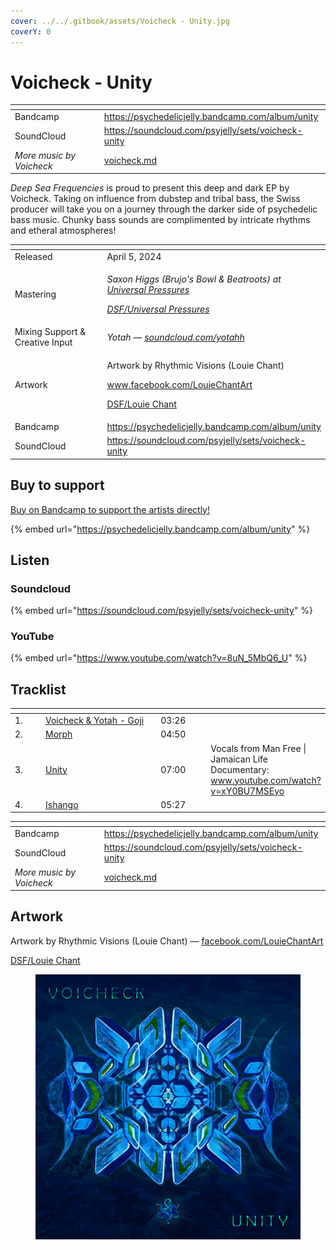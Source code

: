 ```yaml
---
cover: ../../.gitbook/assets/Voicheck - Unity.jpg
coverY: 0
---
```


# Voicheck - Unity

<table data-view="cards"><thead><tr><th></th><th data-hidden data-card-target data-type="content-ref"></th></tr></thead><tbody><tr><td>Bandcamp</td><td><a href="https://psychedelicjelly.bandcamp.com/album/unity">https://psychedelicjelly.bandcamp.com/album/unity</a></td></tr><tr><td>SoundCloud</td><td><a href="https://soundcloud.com/psyjelly/sets/voicheck-unity">https://soundcloud.com/psyjelly/sets/voicheck-unity</a></td></tr><tr><td><em>More music by Voicheck</em></td><td><a href="../../artists/musicians/voicheck.md">voicheck.md</a></td></tr></tbody></table>

_Deep Sea Frequencies_ is proud to present this deep and dark EP by Voicheck. Taking on influence from dubstep and tribal bass, the Swiss producer will take you on a journey through the darker side of psychedelic bass music. Chunky bass sounds are complimented by intricate rhythms and etheral atmospheres!

<table data-header-hidden><thead><tr><th width="156"></th><th></th></tr></thead><tbody><tr><td>Released</td><td>April 5, 2024</td></tr><tr><td>Mastering</td><td><p><em>Saxon Higgs (Brujo's Bowl &#x26; Beatroots) at</em> <a href="https://www.facebook.com/universalpressures"><em>Universal Pressures</em></a> </p><p><a href="../../artists/mastering/universal-pressures-beatroots.md"><em>DSF/Universal Pressures</em></a> </p></td></tr><tr><td>Mixing Support &#x26; Creative Input</td><td><em>Yotah —</em> <a href="https://soundcloud.com/yotahh"><em>soundcloud.com/yotahh</em></a> </td></tr><tr><td>Artwork</td><td><p>Artwork by Rhythmic Visions (Louie Chant) </p><p><a href="https://www.facebook.com/LouieChantArt">www.facebook.com/LouieChantArt</a> </p><p><a href="../../artists/graphic/rhythmic-visions-louie-chant.md">DSF/Louie Chant</a> </p></td></tr><tr><td>Bandcamp</td><td><a href="https://psychedelicjelly.bandcamp.com/album/unity">https://psychedelicjelly.bandcamp.com/album/unity</a></td></tr><tr><td>SoundCloud</td><td><a href="https://soundcloud.com/psyjelly/sets/voicheck-unity">https://soundcloud.com/psyjelly/sets/voicheck-unity</a></td></tr></tbody></table>

## Buy to support

[Buy on Bandcamp to support the artists directly!](https://psychedelicjelly.bandcamp.com/album/unity)&#x20;

{% embed url="https://psychedelicjelly.bandcamp.com/album/unity" %}

## Listen

### Soundcloud

{% embed url="https://soundcloud.com/psyjelly/sets/voicheck-unity" %}

### YouTube

{% embed url="https://www.youtube.com/watch?v=8uN_5MbQ6_U" %}

## Tracklist

<table data-header-hidden><thead><tr><th width="40"></th><th width="195"></th><th width="72"></th><th></th></tr></thead><tbody><tr><td>1.</td><td><a href="https://psychedelicjelly.bandcamp.com/track/goji">Voicheck &#x26; Yotah - Goji</a> </td><td>03:26</td><td></td></tr><tr><td>2.</td><td><a href="https://psychedelicjelly.bandcamp.com/track/morph">Morph</a> </td><td>04:50</td><td></td></tr><tr><td>3.</td><td><a href="https://psychedelicjelly.bandcamp.com/track/unity">Unity</a> </td><td>07:00</td><td>Vocals from Man Free | Jamaican Life Documentary:<br><a href="https://www.youtube.com/watch?v=xY0BU7MSEyo">www.youtube.com/watch?v=xY0BU7MSEyo</a> </td></tr><tr><td>4.</td><td><a href="https://psychedelicjelly.bandcamp.com/track/ishango">Ishango</a> </td><td>05:27</td><td></td></tr></tbody></table>

<table data-view="cards"><thead><tr><th></th><th data-hidden data-card-target data-type="content-ref"></th></tr></thead><tbody><tr><td>Bandcamp</td><td><a href="https://psychedelicjelly.bandcamp.com/album/unity">https://psychedelicjelly.bandcamp.com/album/unity</a></td></tr><tr><td>SoundCloud</td><td><a href="https://soundcloud.com/psyjelly/sets/voicheck-unity">https://soundcloud.com/psyjelly/sets/voicheck-unity</a></td></tr><tr><td><em>More music by Voicheck</em></td><td><a href="../../artists/musicians/voicheck.md">voicheck.md</a></td></tr></tbody></table>

## Artwork

Artwork by Rhythmic Visions (Louie Chant) — [facebook.com/LouieChantArt](https://www.facebook.com/LouieChantArt)&#x20;

[DSF/Louie Chant](../../artists/graphic/rhythmic-visions-louie-chant.md)&#x20;

<figure><img src="../../.gitbook/assets/Voicheck - Unity.jpg" alt=""><figcaption></figcaption></figure>
